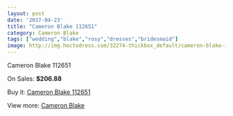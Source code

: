 ```yaml
---
layout: post
date: '2017-04-23'
title: "Cameron Blake 112651"
category: Cameron Blake
tags: ["wedding","blake","rosy","dresses","bridesmaid"]
image: http://img.hectodress.com/32274-thickbox_default/cameron-blake-112651.jpg
---
```

Cameron Blake 112651

On Sales: **$206.88**
<a href="https://www.hectodress.com/cameron-blake/14720-cameron-blake-112651.html"><amp-img layout="responsive" width="600" height="600" src="//img.hectodress.com/32274-thickbox_default/cameron-blake-112651.jpg" alt="Cameron Blake 112651 0" /></a>

Buy it: [Cameron Blake 112651](https://www.hectodress.com/cameron-blake/14720-cameron-blake-112651.html "Cameron Blake 112651")

View more: [Cameron Blake](https://www.hectodress.com/264-cameron-blake "Cameron Blake")